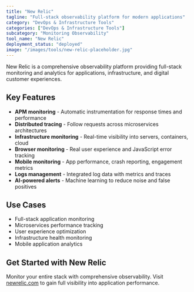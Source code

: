 ```yaml
---
title: "New Relic"
tagline: "Full-stack observability platform for modern applications"
category: "DevOps & Infrastructure Tools"
categories: ["DevOps & Infrastructure Tools"]
subcategory: "Monitoring Observability"
tool_name: "New Relic"
deployment_status: "deployed"
image: "/images/tools/new-relic-placeholder.jpg"
---
```

New Relic is a comprehensive observability platform providing full-stack monitoring and analytics for applications, infrastructure, and digital customer experiences.

## Key Features

- **APM monitoring** - Automatic instrumentation for response times and performance
- **Distributed tracing** - Follow requests across microservices architectures
- **Infrastructure monitoring** - Real-time visibility into servers, containers, cloud
- **Browser monitoring** - Real user experience and JavaScript error tracking
- **Mobile monitoring** - App performance, crash reporting, engagement metrics
- **Logs management** - Integrated log data with metrics and traces
- **AI-powered alerts** - Machine learning to reduce noise and false positives

## Use Cases

- Full-stack application monitoring
- Microservices performance tracking
- User experience optimization
- Infrastructure health monitoring
- Mobile application analytics

## Get Started with New Relic

Monitor your entire stack with comprehensive observability. Visit [newrelic.com](https://newrelic.com) to gain full visibility into application performance.
